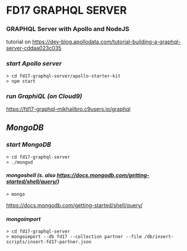 # FD17 GRAPHQL SERVER

### GRAPHQL Server with Apollo and NodeJS 
tutorial on https://dev-blog.apollodata.com/tutorial-building-a-graphql-server-cddaa023c035

### _start Apollo server_
```
> cd fd17-graphql-server/apollo-starter-kit
> npm start
```

### _run GraphiQL (on Cloud9)_
https://fd17-graphql-mikhailbro.c9users.io/graphql

## _MongoDB_
### _start MongoDB_
```
> cd fd17-graphql-server
> ./mongod
```
#### _mongoshell (s. also https://docs.mongodb.com/getting-started/shell/query/)_
```
> mongo
```
https://docs.mongodb.com/getting-started/shell/query/

#### _mongoimport_
```
> cd fd17-graphql-server
> mongoimport --db fd17 --collection partner --file /db/insert-scripts/insert-fd17-partner.json
```


